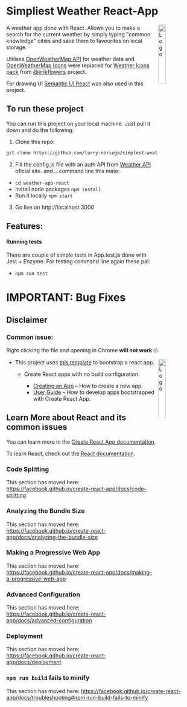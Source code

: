 # Simpliest Weather React-App
<img alt="Logo" align="right" src="https://openweathermap.org/themes/openweathermap/assets/img/mobile_app/android-app-top-banner.png" width="20%" />

A weather app done with React. Allows you to make a search for the current weather by simply typing "common knowledge" cities and save them to favourites on local storage.

Utilises [OpenWeatherMap API](https://openweathermap.org/) for weather data and [OpenWeatherMap Icons](https://openweathermap.org/weather-conditions) were replaced for [Weather Icons pack](http://erikflowers.github.io/weather-icons/) from [@erikflowers](https://github.com/erikflowers)  project.  

For drawing UI [Semantic UI React](https://react.semantic-ui.com/) was also used in this project.

 ## To run these project

 You can run this project on your local machine. Just pull it down and do the following:

1. Clone this repo:
``` bash
git clone https://github.com/larry-noriega/simplest-weather-react-app.git
```
2. Fill the config.js file with an auth API from [Weather API](https://openweathermap.org/api) oficial site.
and... command line this mate: 
- `cd weather-app-react`
- Install node packages `npm install`
- Run it locally `npm start`

3. Go live on http://localhost:3000

## Features:

#### Running tests
There are couple of simple tests in App.test.js done with Jest + Enzyme. For testing command line again these pal:
- `npm run test`

# IMPORTANT: Bug Fixes

## Disclaimer

### Common issue:

 Right clicking the file and opening in Chrome **will not work** 🙄.

<img alt="Logo" align="right" src="https://create-react-app.dev/img/logo.svg" width="20%" />

 - This project uses [this template](https://github.com/facebook/create-react-app) to bootstrap a react app.
    
    - Create React apps with no build configuration.

      - [Creating an App](#creating-an-app) – How to create a new app.
      - [User Guide](https://facebook.github.io/create-react-app/) – How to develop apps bootstrapped with Create React App.


## Learn More about React and its common issues

You can learn more in the [Create React App documentation](https://facebook.github.io/create-react-app/docs/getting-started).

To learn React, check out the [React documentation](https://reactjs.org/).

### Code Splitting

This section has moved here: https://facebook.github.io/create-react-app/docs/code-splitting

### Analyzing the Bundle Size

This section has moved here: https://facebook.github.io/create-react-app/docs/analyzing-the-bundle-size

### Making a Progressive Web App

This section has moved here: https://facebook.github.io/create-react-app/docs/making-a-progressive-web-app

### Advanced Configuration

This section has moved here: https://facebook.github.io/create-react-app/docs/advanced-configuration

### Deployment

This section has moved here: https://facebook.github.io/create-react-app/docs/deployment

### `npm run build` fails to minify

This section has moved here: https://facebook.github.io/create-react-app/docs/troubleshooting#npm-run-build-fails-to-minify